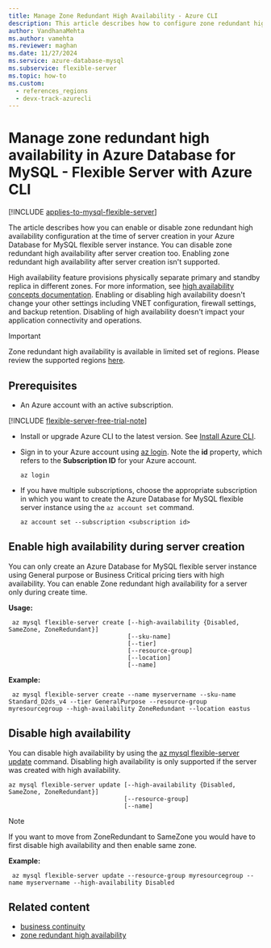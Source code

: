 ```yaml
---
title: Manage Zone Redundant High Availability - Azure CLI
description: This article describes how to configure zone redundant high availability in Azure Database for MySQL - Flexible Server by using the Azure CLI.
author: VandhanaMehta
ms.author: vamehta
ms.reviewer: maghan
ms.date: 11/27/2024
ms.service: azure-database-mysql
ms.subservice: flexible-server
ms.topic: how-to
ms.custom:
  - references_regions
  - devx-track-azurecli
---
```


# Manage zone redundant high availability in Azure Database for MySQL - Flexible Server with Azure CLI

[!INCLUDE [applies-to-mysql-flexible-server](../includes/applies-to-mysql-flexible-server.md)]

The article describes how you can enable or disable zone redundant high availability configuration at the time of server creation in your Azure Database for MySQL flexible server instance. You can disable zone redundant high availability after server creation too. Enabling zone redundant high availability after server creation isn't supported.

High availability feature provisions physically separate primary and standby replica in different zones. For more information, see [high availability concepts documentation](concepts-high-availability.md). Enabling or disabling high availability doesn't change your other settings including VNET configuration, firewall settings, and backup retention. Disabling of high availability doesn't impact your application connectivity and operations.

> [!IMPORTANT]  
> Zone redundant high availability is available in limited set of regions. Please review the supported regions [here](./overview.md#azure-regions).

## Prerequisites

- An Azure account with an active subscription.

[!INCLUDE [flexible-server-free-trial-note](../includes/flexible-server-free-trial-note.md)]

- Install or upgrade Azure CLI to the latest version. See [Install Azure CLI](/cli/azure/install-azure-cli).
- Sign in to your Azure account using [az login](/cli/azure/reference-index#az-login). Note the **id** property, which refers to the **Subscription ID** for your Azure account.

    ```azurecli-interactive
    az login
    ````

- If you have multiple subscriptions, choose the appropriate subscription in which you want to create the Azure Database for MySQL flexible server instance using the `az account set` command.

    ```azurecli
    az account set --subscription <subscription id>
    ```

## Enable high availability during server creation

You can only create an Azure Database for MySQL flexible server instance using General purpose or Business Critical pricing tiers with high availability. You can enable Zone redundant high availability for a server only during create time.

**Usage:**

   ```azurecli
    az mysql flexible-server create [--high-availability {Disabled, SameZone, ZoneRedundant}]
                                    [--sku-name]
                                    [--tier]
                                    [--resource-group]
                                    [--location]
                                    [--name]
   ```

**Example:**

   ```azurecli
    az mysql flexible-server create --name myservername --sku-name Standard_D2ds_v4 --tier GeneralPurpose --resource-group myresourcegroup --high-availability ZoneRedundant --location eastus
   ```

## Disable high availability

You can disable high availability by using the [az mysql flexible-server update](/cli/azure/mysql/flexible-server#az-mysql-flexible-server-update) command. Disabling high availability is only supported if the server was created with high availability.

```azurecli
az mysql flexible-server update [--high-availability {Disabled, SameZone, ZoneRedundant}]
                                [--resource-group]
                                [--name]
```
> [!NOTE]  
> If you want to move from ZoneRedundant to SameZone you would have to first disable high availability and then enable same zone.

**Example:**

   ```azurecli
    az mysql flexible-server update --resource-group myresourcegroup --name myservername --high-availability Disabled
   ```

## Related content

- [business continuity](concepts-business-continuity.md)
- [zone redundant high availability](concepts-high-availability.md)
